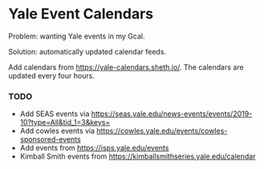 # Yale Event Calendars

Problem: wanting Yale events in my Gcal.

Solution: automatically updated calendar feeds.

Add calendars from https://yale-calendars.sheth.io/. The calendars are updated every four hours.

### TODO
- Add SEAS events via https://seas.yale.edu/news-events/events/2019-10?type=All&tid_1=3&keys=
- Add cowles events via https://cowles.yale.edu/events/cowles-sponsored-events
- Add events from https://isps.yale.edu/events
- Kimball Smith events from https://kimballsmithseries.yale.edu/calendar

